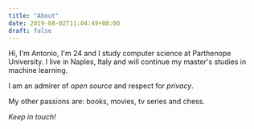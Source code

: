 ```yaml
---
title: "About"
date: 2019-08-02T11:04:49+08:00
draft: false
---
```


Hi, I'm Antonio, I'm 24 and I study computer science at Parthenope University. I live in Naples, Italy and will continue my master's studies in machine learning.

I am an admirer of *open source* and respect for *privacy*.

My other passions are: books, movies, tv series and chess.

*Keep in touch!*
